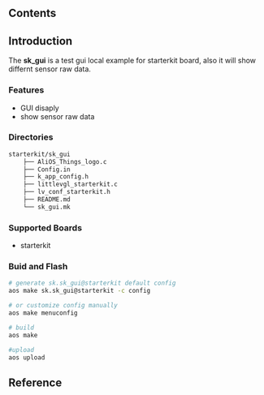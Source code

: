 ## Contents

## Introduction

The **sk_gui** is a test gui local example for starterkit board, also it will show differnt sensor raw data.

### Features

- GUI disaply
- show sensor raw data

### Directories

```sh
starterkit/sk_gui
	├── AliOS_Things_logo.c
	├── Config.in
	├── k_app_config.h
	├── littlevgl_starterkit.c
	├── lv_conf_starterkit.h
	├── README.md
	└── sk_gui.mk
```

### Supported Boards

- starterkit

### Buid and Flash

```sh
# generate sk.sk_gui@starterkit default config
aos make sk.sk_gui@starterkit -c config

# or customize config manually
aos make menuconfig

# build
aos make

#upload
aos upload
```

## Reference